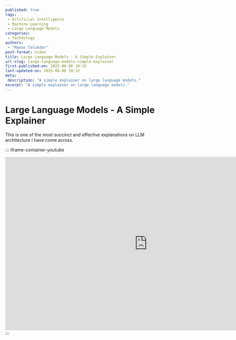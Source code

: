 ```yaml
---
published: true
tags:
 - Artificial Intelligence
 - Machine Learning
 - Large Language Models
categories:
 - Technology
authors:
 - "Manas Talukdar"
post-format: video
title: Large Language Models - A Simple Explainer
url-slug: large-language-models-simple-explainer
first-published-on: 2025-08-08 10:32
last-updated-on: 2025-08-08 10:32
meta:
 description: "A simple explainer on large language models."
excerpt: "A simple explainer on large language models."
---
```


# Large Language Models - A Simple Explainer

This is one of the most succinct and effective explanations on LLM architecture I have come across.

::: iframe-container-youtube
<iframe width="900" height="550" src="https://www.youtube.com/embed/LPZh9BOjkQs?si=i4FCxaXxMmIvZ_lx" title="YouTube video player" frameborder="0" allow="accelerometer; autoplay; clipboard-write; encrypted-media; gyroscope; picture-in-picture; web-share" referrerpolicy="strict-origin-when-cross-origin" allowfullscreen></iframe>
:::
